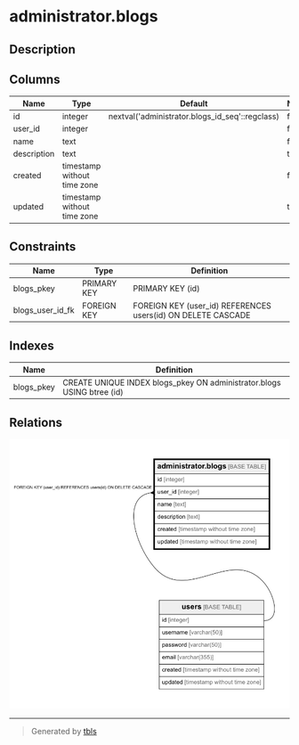 # administrator.blogs

## Description



## Columns

| Name        | Type                        | Default                                         | Nullable | Children | Parents           | Comment |
| ----------- | --------------------------- | ----------------------------------------------- | -------- | -------- | ----------------- | ------- |
| id          | integer                     | nextval('administrator.blogs_id_seq'::regclass) | false    |          |                   |         |
| user_id     | integer                     |                                                 | false    |          | [users](users.md) |         |
| name        | text                        |                                                 | false    |          |                   |         |
| description | text                        |                                                 | true     |          |                   |         |
| created     | timestamp without time zone |                                                 | false    |          |                   |         |
| updated     | timestamp without time zone |                                                 | true     |          |                   |         |

## Constraints

| Name             | Type        | Definition                                                   |
| ---------------- | ----------- | ------------------------------------------------------------ |
| blogs_pkey       | PRIMARY KEY | PRIMARY KEY (id)                                             |
| blogs_user_id_fk | FOREIGN KEY | FOREIGN KEY (user_id) REFERENCES users(id) ON DELETE CASCADE |

## Indexes

| Name       | Definition                                                             |
| ---------- | ---------------------------------------------------------------------- |
| blogs_pkey | CREATE UNIQUE INDEX blogs_pkey ON administrator.blogs USING btree (id) |

## Relations

![er](administrator.blogs.png)

---

> Generated by [tbls](https://github.com/k1LoW/tbls)